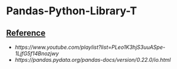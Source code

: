 # Pandas-Python-Library-T










<u><h2>Reference</h2></u>
 <ul>
<li><i>https://www.youtube.com/playlist?list=PLeo1K3hjS3uuASpe-1LjfG5f14Bnozjwy</i></li>
<li><i>https://pandas.pydata.org/pandas-docs/version/0.22.0/io.html</i></li>
</ul> 
